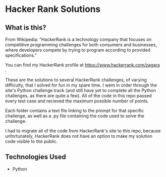 # Hacker Rank Solutions

## What is this?

From Wikipedia: "HackerRank is a technology company that focuses on competitive programming challenges for both consumers and businesses, where developers compete by trying to program according to provided specifications."

You can find my HackerRank profile at https://www.hackerrank.com/zagara . 

These are the solutions to several HackerRank challenges, of varying difficulty, that I solved for fun in my spare time. I went in order through the site's Python challenge track (and still have yet to complete all the Python challenges, as there are quite a few). All of the code in this repo passed every test case and recieved the maximum possible number of points. 

Each folder contains a text file linking to the prompt for that specific challenge, as well as a .py file containing the code used to solve the challenge. 

I had to migrate all of the code from HackerRank's site to this repo, because unfortunately, HackerRank does not have an option to make my solution code visible to the public.

## Technologies Used
* Python
